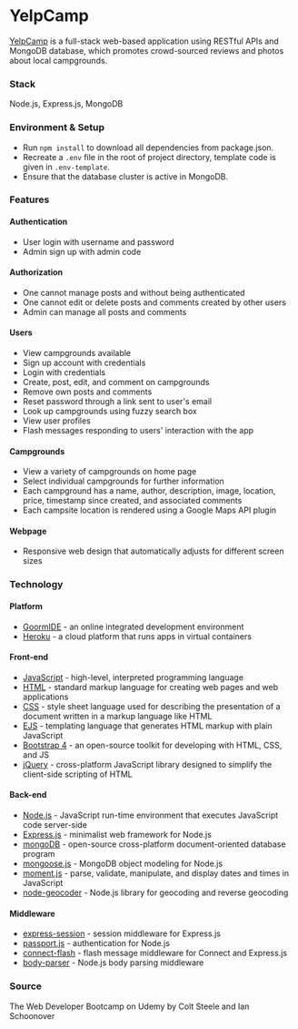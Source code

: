 # YelpCamp

[YelpCamp](https://webdev-yelpcamp-sherry-xzhu.herokuapp.com/) is a full-stack web-based application using RESTful APIs and MongoDB database, which promotes crowd-sourced reviews and photos about local campgrounds.

### Stack

Node.js, Express.js, MongoDB

### Environment & Setup

- Run `npm install` to download all dependencies from package.json.
- Recreate a `.env` file in the root of project directory, template code is given in `.env-template`.
- Ensure that the database cluster is active in MongoDB.

### Features

#### Authentication

- User login with username and password
- Admin sign up with admin code

#### Authorization

- One cannot manage posts and without being authenticated
- One cannot edit or delete posts and comments created by other users
- Admin can manage all posts and comments

#### Users

- View campgrounds available
- Sign up account with credentials
- Login with credentials
- Create, post, edit, and comment on campgrounds
- Remove own posts and comments
- Reset password through a link sent to user's email
- Look up campgrounds using fuzzy search box
- View user profiles
- Flash messages responding to users' interaction with the app

#### Campgrounds

- View a variety of campgrounds on home page
- Select individual campgrounds for further information
- Each campground has a name, author, description, image, location, price, timestamp since created, and associated comments
- Each campsite location is rendered using a Google Maps API plugin

#### Webpage

- Responsive web design that automatically adjusts for different screen sizes

### Technology

#### Platform

- [GoormIDE](https://ide.goorm.io/) - an online integrated development environment
- [Heroku](https://www.heroku.com/) - a cloud platform that runs apps in virtual containers

#### Front-end

- [JavaScript](https://www.javascript.com/) - high-level, interpreted programming language
- [HTML](https://en.wikipedia.org/wiki/HTML) - standard markup language for creating web pages and web applications
- [CSS](https://en.wikipedia.org/wiki/Cascading_Style_Sheets) - style sheet language used for describing the presentation of a document written in a markup language like HTML
- [EJS](https://ejs.co/) - templating language that generates HTML markup with plain JavaScript
- [Bootstrap 4](https://getbootstrap.com/) - an open-source toolkit for developing with HTML, CSS, and JS
- [jQuery](https://jquery.com/) - cross-platform JavaScript library designed to simplify the client-side scripting of HTML

#### Back-end

- [Node.js](https://nodejs.org/en/) - JavaScript run-time environment that executes JavaScript code server-side
- [Express.js](https://expressjs.com/) - minimalist web framework for Node.js
- [mongoDB](https://www.mongodb.com/) - open-source cross-platform document-oriented database program
- [mongoose.js](https://mongoosejs.com/) - MongoDB object modeling for Node.js
- [moment.js](https://momentjs.com/) - parse, validate, manipulate, and display dates and times in JavaScript
- [node-geocoder](https://www.npmjs.com/package/node-geocoder) - Node.js library for geocoding and reverse geocoding

#### Middleware

- [express-session](https://www.npmjs.com/package/express-session) - session middleware for Express.js
- [passport.js](http://www.passportjs.org/) - authentication for Node.js
- [connect-flash](https://www.npmjs.com/package/connect-flash) - flash message middleware for Connect and Express.js
- [body-parser](https://www.npmjs.com/package/body-parser) - Node.js body parsing middleware

### Source

The Web Developer Bootcamp on Udemy by Colt Steele and Ian Schoonover
